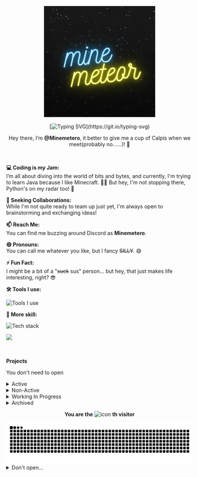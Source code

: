 <!--- If you what copy my code it would be so funny, I'm also learning coding, I want to learn with you. :P --->

<div align="center">
  <a href="https://github.com/Minemetero/Minemetero">
    <img src="head.gif" alt="logo" width="300" height="300">
  </a>

[![Typing SVG](https://readme-typing-svg.demolab.com?font=Fira+Code&pause=1000&color=37F7B5&random=false&width=435&lines=Nice+to+meet+you%2C+how+are+you+doing%3F;What+a+wonderful+day!;Thanks+for+reading+me!;I+have+a+dream.....)](https://git.io/typing-svg)

Hey there, I’m **@Minemetero**, it better to give me a cup of Calpis when we meet(probably no......)! 👋
</div>

<br/>

**💻 Coding is my Jam:**  
I’m all about diving into the world of bits and bytes, and currently, I'm trying to learn Java because I like Minecraft. 🧙‍♂️ But hey, I'm not stopping there, Python's on my radar too! 🐍

**💞 Seeking Collaborations:**  
While I'm not quite ready to team up just yet, I'm always open to brainstorming and exchanging ideas!

**📫 Reach Me:**  
You can find me buzzing around Discord as **Minemetero**.

**😄 Pronouns:**  
You can call me whatever you like, but I fancy ~~SILLY~~. 😄

**⚡ Fun Fact:**  
I might be a bit of a "~~suck~~ sus" person... but hey, that just makes life interesting, right? 😎

**🛠 Tools I use:**

![Tools I use](https://skillicons.dev/icons?i=vscode,visualstudio,discord,linux,github,idea,)

**🔭 More skill:**

![Tech stack](https://skillicons.dev/icons?i=py,html,css,js,java,bash)

![](https://github-readme-stats.vercel.app/api?username=Minemetero&theme=one_dark_pro)  

<br/>



**Projects**

You don't need to open

<details>
  <summary>Active</summary>
  <a href="https://github.com/Minemetero/Table-Tennis-Counte">
    <img src="https://github-readme-stats.vercel.app/api/pin/?username=Minemetero&repo=Table-Tennis-Counter&theme=one_dark_pro" alt="Card" />
  </a>
  <a href="https://github.com/Minemetero/Hello-IPs">
    <img src="https://github-readme-stats.vercel.app/api/pin/?username=Minemetero&repo=Hello-IPs&theme=one_dark_pro" alt="Card" />
  </a>
</details>
<details>
  <summary>Non-Active</summary>
  <a href="https://github.com/lingbopro/easy-github-hosts">
    <img src="https://github-readme-stats.vercel.app/api/pin/?username=lingbopro&repo=easy-github-hosts&theme=one_dark_pro" alt="Card" />
  </a>
  <a href="https://github.com/Minemetero/LazyPy-School">
    <img src="https://github-readme-stats.vercel.app/api/pin/?username=Minemetero&repo=LazyPy-School&theme=one_dark_pro" alt="Card" />
  </a>
  <a href="https://github.com/lingbopro/soberjs-vscode">
    <img src="https://github-readme-stats.vercel.app/api/pin/?username=lingbopro&repo=soberjs-vscode&theme=one_dark_pro" alt="Card" />
  </a>
  <a href="https://github.com/Minemetero/lingbos_sussy_mod">
    <img src="https://github-readme-stats.vercel.app/api/pin/?username=Minemetero&repo=lingbos_sussy_mod&theme=one_dark_pro" alt="Card" />
  </a>
</details>
<details>
  <summary>Working In Progress</summary>
  <a href="https://github.com/Minemetero/BlackJack">
    <img src="https://github-readme-stats.vercel.app/api/pin/?username=Minemetero&repo=BlackJack&theme=one_dark_pro" alt="Card" />
  </a>
</details>
<details>
  <summary>Archived</summary>
  <p> N/A </p>
</details>

<div align="center">
  
**You are the** <img src="https://profile-counter.glitch.me/Minemetero/count.svg" alt="icon" width="130px"> **th visitor**  
</div>

<picture>
  <source media="(prefers-color-scheme: dark)" srcset="https://raw.githubusercontent.com/Minemetero/Minemetero/output/github-contribution-grid-snake-dark.svg">
  <source media="(prefers-color-scheme: light)" srcset="https://raw.githubusercontent.com/Minemetero/Minemetero/output/github-contribution-grid-snake.svg">
  <img alt="github contribution grid snake animation" src="https://raw.githubusercontent.com/Minemetero/Minemetero/output/github-contribution-grid-snake.svg">
</picture>

<!--- fold some thing... --->

<details>
<summary>Don't open...</summary>

<p align="center"><img src="output/github-metrics.svg" alt="Metrics" width="400"></p>

</details>
